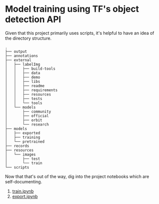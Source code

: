 # Model training using TF's object detection API

Given that this project primarily uses scripts, it's helpful to have an idea of the directory structure.

```
.
├── output
├── annotations
├── external
│   ├── labelImg
│   │   ├── build-tools
│   │   ├── data
│   │   ├── demo
│   │   ├── libs
│   │   ├── readme
│   │   ├── requirements
│   │   ├── resources
│   │   ├── tests
│   │   └── tools
│   └── models
│       ├── community
│       ├── official
│       ├── orbit
│       └── research
├── models
│   ├── exported
│   ├── training
│   └── pretrained
├── records
├── resources
│   └── images
│       ├── test
│       └── train
└── scripts
```

Now that that's out of the way, dig into the project notebooks which are self-documenting.

1.  [train.ipynb](./train.ipynb)
2.  [export.ipynb](./export.ipynb)
